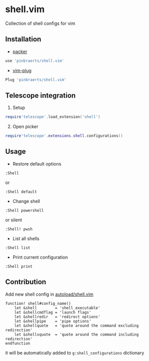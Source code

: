 # shell.vim
Collection of shell configs for vim

## Installation

- [packer](https://github.com/wbthomason/packer.nvim)
```lua
use 'pinbraerts/shell.vim'
```

- [vim-plug](https://github.com/junegunn/vim-plug)
```lua
Plug 'pinbraerts/shell.vim'
```

## Telescope integration

1) Setup
```lua
require'telescope'.load_extension('shell')
```

2) Open picker
```lua
require'telescope'.extensions.shell.configurations()
```


## Usage

- Restore default options
```viml
:Shell
```

or

```viml
:Shell default
```

- Change shell
```viml
:Shell powershell
```

or silent

```viml
:Shell! pwsh
```

- List all shells
```viml
:Shell list
```

- Print current configuration
```viml
:Shell print
```

## Contribution

Add new shell config in [autoload/shell.vim](https://github.com/pinbraerts/shell.vim/blob/main/autoload/shell.vim)
```viml
function! shell#config_name()
    let &shell        = 'shell_executable'
    let &shellcmdflag = 'launch flags'
    let &shellredir   = 'redirect options'
    let &shellpipe    = 'pipe options'
    let &shellquote   = 'quote around the command excluding redirection'
    let &shellxquote  = 'quote around the command including redirection'
endfunction
```

it will be automatically added to `g:shell_configurations` dictionary
 
